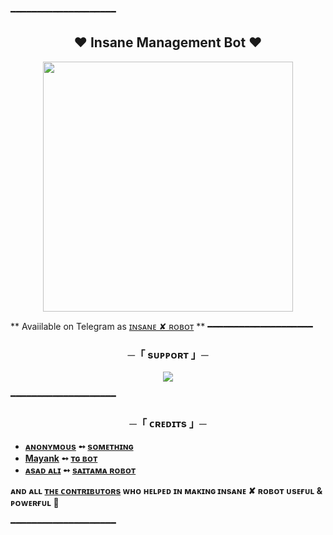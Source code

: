 ━━━━━━━━━━━━━━━━━━━━

<h2 align="center">
   ❤️ Insane Management Bot ❤️
</h2>

<p align="center">
<a href="https://t.me/Mayank"><img src="https://telegra.ph/file/790358d3cb45e5ac9af56.jpg" width="400"></a>
</p>

 ** Avaiilable on Telegram as [ɪɴsᴀɴᴇ ✘ ʀᴏʙᴏᴛ](https://t.me/Insane_Help) **
━━━━━━━━━━━━━━━━━━━━

<h3 align="center">
    ─「 sᴜᴩᴩᴏʀᴛ 」─
</h3>

<p align="center">
<a href="https://telegram.me/Dosto_ki_Mehfil786"><img src="https://img.shields.io/badge/-Support%20Group-blue.svg?style=for-the-badge&logo=Telegram"></a>
</p>
━━━━━━━━━━━━━━━━━━━━

<h3 align="center">
    ─「 ᴄʀᴇᴅɪᴛs 」─
</h3>

- <b>[ᴀɴᴏɴʏᴍᴏᴜs](https://github.com/TheMassomX)  ➻  [sᴏᴍᴇᴛʜɪɴɢ](https://github.com/TheTeamInsane/InsaneManagement) </b>
- <b>[Mayank](https://github.com/TheTeamInsane)  ➻  [ᴛɢ ʙᴏᴛ](https://github.com/TheTeamInsane/InsaneManagement) </b>
- <b>[ᴀsᴀᴅ ᴀʟɪ](https://github.com/TheTeamAlexa)  ➻  [sᴀɪᴛᴀᴍᴀ ʀᴏʙᴏᴛ](https://github.com/TheTeamAlexa) </b>
 
<b>ᴀɴᴅ ᴀʟʟ [ᴛʜᴇ ᴄᴏɴᴛʀɪʙᴜᴛᴏʀs](https://github.com/TheTeamInsane/InsaneManagement/graphs/contributors) ᴡʜᴏ ʜᴇʟᴩᴇᴅ ɪɴ ᴍᴀᴋɪɴɢ ɪɴsᴀɴᴇ ✘ ʀᴏʙᴏᴛ ᴜsᴇғᴜʟ & ᴩᴏᴡᴇʀғᴜʟ 🖤 </b>

━━━━━━━━━━━━━━━━━━━━
